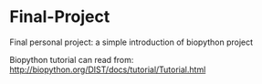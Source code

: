 # Final-Project
Final personal project: a simple introduction of biopython project

Biopython tutorial can read from: http://biopython.org/DIST/docs/tutorial/Tutorial.html

